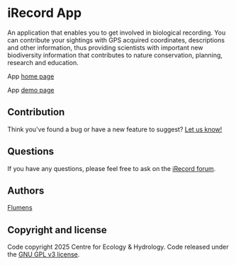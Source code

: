 # iRecord App

An application that enables you to get involved in biological
recording. You can contribute your sightings with GPS acquired coordinates,
descriptions and other information, thus providing scientists with important
new biodiversity information that contributes to nature conservation,
planning, research and education.

App [home page](https://irecord.org.uk/app)

App [demo page](https://irecord.app.flumens.io/demo.html)

## Contribution

Think you've found a bug or have a new feature to suggest?
[Let us know!](https://github.com/NERC-CEH/irecord-app/issues)

## Questions

If you have any questions, please feel free to ask on the
[iRecord forum](https://irecord.org.uk/forum/36).

## Authors

[Flumens](https://flumens.io)

## Copyright and license

Code copyright 2025 Centre for Ecology & Hydrology.
Code released under the [GNU GPL v3 license](LICENSE).
